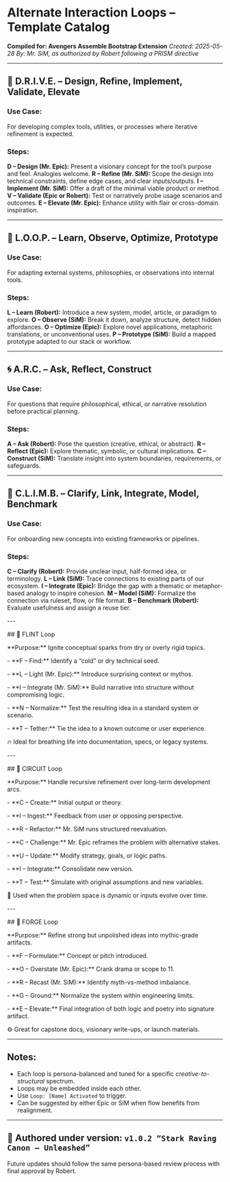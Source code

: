 # Alternate Interaction Loops – Template Catalog

**Compiled for: Avengers Assemble Bootstrap Extension**
*Created: 2025-05-28*
*By: Mr. SiM, as authorized by Robert following a PRISM directive*

---

## 🔁 D.R.I.V.E. – Design, Refine, Implement, Validate, Elevate

### Use Case:

For developing complex tools, utilities, or processes where iterative refinement is expected.

### Steps:

**D – Design (Mr. Epic):** Present a visionary concept for the tool’s purpose and feel. Analogies welcome.
**R – Refine (Mr. SiM):** Scope the design into technical constraints, define edge cases, and clear inputs/outputs.
**I – Implement (Mr. SiM):** Offer a draft of the minimal viable product or method.
**V – Validate (Epic or Robert):** Test or narratively probe usage scenarios and outcomes.
**E – Elevate (Mr. Epic):** Enhance utility with flair or cross-domain inspiration.

---

## 🔄 L.O.O.P. – Learn, Observe, Optimize, Prototype

### Use Case:

For adapting external systems, philosophies, or observations into internal tools.

### Steps:

**L – Learn (Robert):** Introduce a new system, model, article, or paradigm to explore.
**O – Observe (SiM):** Break it down, analyze structure, detect hidden affordances.
**O – Optimize (Epic):** Explore novel applications, metaphoric translations, or unconventional uses.
**P – Prototype (SiM):** Build a mapped prototype adapted to our stack or workflow.

---

## 🌀 A.R.C. – Ask, Reflect, Construct

### Use Case:

For questions that require philosophical, ethical, or narrative resolution before practical planning.

### Steps:

**A – Ask (Robert):** Pose the question (creative, ethical, or abstract).
**R – Reflect (Epic):** Explore thematic, symbolic, or cultural implications.
**C – Construct (SiM):** Translate insight into system boundaries, requirements, or safeguards.

---

## 🧭 C.L.I.M.B. – Clarify, Link, Integrate, Model, Benchmark

### Use Case:

For onboarding new concepts into existing frameworks or pipelines.

### Steps:

**C – Clarify (Robert):** Provide unclear input, half-formed idea, or terminology.
**L – Link (SiM):** Trace connections to existing parts of our ecosystem.
**I – Integrate (Epic):** Bridge the gap with a thematic or metaphor-based analogy to inspire cohesion.
**M – Model (SiM):** Formalize the connection via ruleset, flow, or file format.
**B – Benchmark (Robert):** Evaluate usefulness and assign a reuse tier.

\---

\## 🔷 FLINT Loop

\*\*Purpose:\*\* Ignite conceptual sparks from dry or overly rigid topics.

\- \*\*F – Find:\*\* Identify a “cold” or dry technical seed.

\- \*\*L – Light (Mr. Epic):\*\* Introduce surprising context or mythos.

\- \*\*I – Integrate (Mr. SiM):\*\* Build narrative into structure without compromising logic.

\- \*\*N – Normalize:\*\* Test the resulting idea in a standard system or scenario.

\- \*\*T – Tether:\*\* Tie the idea to a known outcome or user experience.

🔥 Ideal for breathing life into documentation, specs, or legacy systems.

\---

\## 🔷 CIRCUIT Loop

\*\*Purpose:\*\* Handle recursive refinement over long-term development arcs.

\- \*\*C – Create:\*\* Initial output or theory.

\- \*\*I – Ingest:\*\* Feedback from user or opposing perspective.

\- \*\*R – Refactor:\*\* Mr. SiM runs structured reevaluation.

\- \*\*C – Challenge:\*\* Mr. Epic reframes the problem with alternative stakes.

\- \*\*U – Update:\*\* Modify strategy, goals, or logic paths.

\- \*\*I – Integrate:\*\* Consolidate new version.

\- \*\*T – Test:\*\* Simulate with original assumptions and new variables.

🔁 Used when the problem space is dynamic or inputs evolve over time.

\---

\## 🔷 FORGE Loop

\*\*Purpose:\*\* Refine strong but unpolished ideas into mythic-grade artifacts.

\- \*\*F – Formulate:\*\* Concept or pitch introduced.

\- \*\*O – Overstate (Mr. Epic):\*\* Crank drama or scope to 11.

\- \*\*R – Recast (Mr. SiM):\*\* Identify myth-vs-method imbalance.

\- \*\*G – Ground:\*\* Normalize the system within engineering limits.

\- \*\*E – Elevate:\*\* Final integration of both logic and poetry into signature artifact.

⚙️ Great for capstone docs, visionary write-ups, or launch materials.

---

## Notes:

* Each loop is persona-balanced and tuned for a specific *creative-to-structural* spectrum.
* Loops may be embedded inside each other.
* Use `Loop: [Name] Activated` to trigger.
* Can be suggested by either Epic or SiM when flow benefits from realignment.

---

## 🔐 Authored under version: `v1.0.2 “Stark Raving Canon – Unleashed”`

Future updates should follow the same persona-based review process with final approval by Robert.
